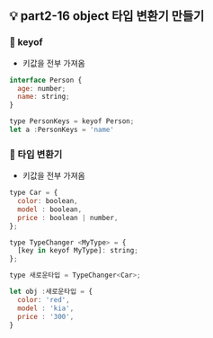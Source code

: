 ## 💡 part2-16 object 타입 변환기 만들기

### 🔹 keyof

- 키값을 전부 가져옴

```javascript
interface Person {
  age: number;
  name: string;
}

type PersonKeys = keyof Person;
let a :PersonKeys = 'name'
```

### 🔹 타입 변환기

- 키값을 전부 가져옴

```javascript
type Car = {
  color: boolean,
  model : boolean,
  price : boolean | number,
};

type TypeChanger <MyType> = {
  [key in keyof MyType]: string;
};

type 새로운타입 = TypeChanger<Car>;

let obj :새로운타입 = {
  color: 'red',
  model : 'kia',
  price : '300',
}
```
